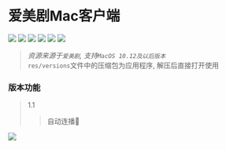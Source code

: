 # 爱美剧Mac客户端

![](https://img.shields.io/badge/platform-MacOS^10.12-blue.svg)
![](https://img.shields.io/badge/verison-v1.1-green.svg)
![](https://img.shields.io/github/last-commit/iizvv/iMeiJu_Mac.svg?style=flat)
![](https://img.shields.io/github/watchers/iizvv/iMeiju_Mac.svg?style=social)
![](https://img.shields.io/github/stars/iizvv/iMeiJu_Mac.svg?style=social)
![](https://img.shields.io/github/forks/iizvv/iMeiju_Mac.svg?style=social)

> *资源来源于`爱美剧`, 支持`MacOS 10.12及以后版本`*\
> `res/versions`文件中的压缩包为应用程序, 解压后直接打开使用

### 版本功能
> 1.1
>> 自动连播

![](res/imgs/preview.gif)
